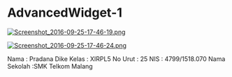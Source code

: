 # AdvancedWidget-1
[![Screenshot_2016-09-25-17-46-19.png](http://s18.postimg.org/puwrapkpl/Screenshot_2016_09_25_17_46_19.png)](http://postimg.org/image/vj321lp1x/)

[![Screenshot_2016-09-25-17-46-24.png](http://s14.postimg.org/y7w7ejekx/Screenshot_2016_09_25_17_46_24.png)](http://postimg.org/image/jbxo6y365/)

Nama            : Pradana Dike
Kelas           : XIRPL5
No Urut         : 25
NIS             : 4799/1518.070
Nama Sekolah    :SMK Telkom Malang
